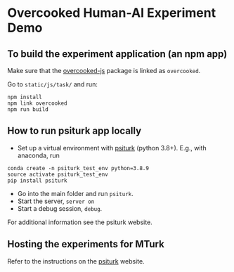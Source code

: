 # Overcooked Human-AI Experiment Demo

## To build the experiment application (an npm app)
Make sure that the [overcooked-js](https://github.com/markkho/overcooked-js) package is linked as `overcooked`.

Go to `static/js/task/` and run:

```
npm install
npm link overcooked
npm run build
```

## How to run psiturk app locally
- Set up a virtual environment with [psiturk](https://psiturk.org/)
(python 3.8+). E.g., with anaconda, run
```
conda create -n psiturk_test_env python=3.8.9
source activate psiturk_test_env
pip install psiturk
```
- Go into the main folder and run `psiturk`.
- Start the server, `server on`
- Start a debug session, `debug`.

For additional information see the psiturk website.

## Hosting the experiments for MTurk

Refer to the instructions on the [psiturk](https://psiturk.readthedocs.io/) website.